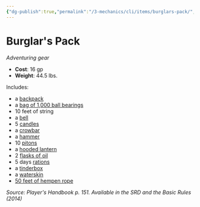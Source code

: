 ```yaml
---
{"dg-publish":true,"permalink":"/3-mechanics/cli/items/burglars-pack/","tags":["ttrpg-cli/compendium/src/5e/phb","ttrpg-cli/item/gear/","ttrpg-cli/item/rarity/none"],"noteIcon":""}
---
```


# Burglar's Pack
*Adventuring gear*  


- **Cost**: 16 gp
- **Weight**: 44.5 lbs.

Includes:

- a [backpack](3-Mechanics/CLI/items/backpack.md)  
- a [bag of 1,000 ball bearings](3-Mechanics/CLI/items/ball-bearings-bag-of-1000.md)  
- 10 feet of string  
- a [bell](3-Mechanics/CLI/items/bell.md)  
- 5 [candles](3-Mechanics/CLI/items/candle.md)  
- a [crowbar](3-Mechanics/CLI/items/crowbar.md)  
- a [hammer](3-Mechanics/CLI/items/hammer.md)  
- 10 [pitons](3-Mechanics/CLI/items/piton.md)  
- a [hooded lantern](3-Mechanics/CLI/items/hooded-lantern.md)  
- 2 [flasks of oil](3-Mechanics/CLI/items/oil-flask.md)  
- 5 days [rations](3-Mechanics/CLI/items/rations-1-day.md)  
- a [tinderbox](3-Mechanics/CLI/items/tinderbox.md)  
- a [waterskin](3-Mechanics/CLI/items/waterskin.md)  
- [50 feet of hempen rope](3-Mechanics/CLI/items/hempen-rope-50-feet.md)  

*Source: Player's Handbook p. 151. Available in the <span title='Systems Reference Document (5.1)'>SRD</span> and the Basic Rules (2014)*